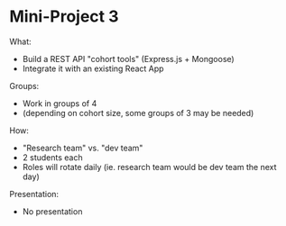 
# Mini-Project 3


What:
- Build a REST API "cohort tools" (Express.js + Mongoose)
- Integrate it with an existing React App


Groups:
- Work in groups of 4
- (depending on cohort size, some groups of 3 may be needed)
<!-- 
    IMPORTANT: 
    - if there's a group of 3, share with them the planning to rotate roles.
    - see "TEACHER | Week 7 README"

    @LT: consider the option of doing it in pairs
        - do a quick intro (expected in groups of 4, research + dev team)
        - ask if anyone wants to do it in pairs instead.
-->


How:
- "Research team" vs. "dev team"
- 2 students each
- Roles will rotate daily (ie. research team would be dev team the next day)


Presentation:
- No presentation

